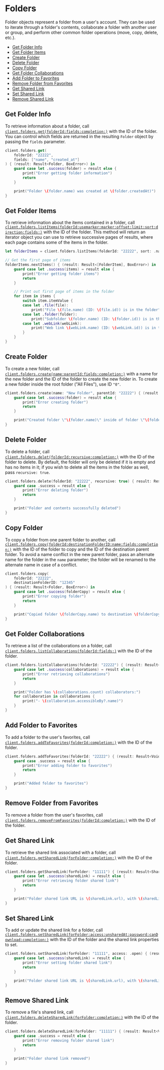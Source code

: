 Folders
=======

Folder objects represent a folder from a user's account. They can be used to iterate through a folder's contents,
collaborate a folder with another user or group, and perform other common folder operations (move, copy, delete, etc.).

<!-- START doctoc generated TOC please keep comment here to allow auto update -->
<!-- DON'T EDIT THIS SECTION, INSTEAD RE-RUN doctoc TO UPDATE -->


- [Get Folder Info](#get-folder-info)
- [Get Folder Items](#get-folder-items)
- [Create Folder](#create-folder)
- [Delete Folder](#delete-folder)
- [Copy Folder](#copy-folder)
- [Get Folder Collaborations](#get-folder-collaborations)
- [Add Folder to Favorites](#add-folder-to-favorites)
- [Remove Folder from Favorites](#remove-folder-from-favorites)
- [Get Shared Link](#get-shared-link)
- [Set Shared Link](#set-shared-link)
- [Remove Shared Link](#remove-shared-link)

<!-- END doctoc generated TOC please keep comment here to allow auto update -->

Get Folder Info
---------------

To retrieve information about a folder, call
[`client.folders.get(folderId:fields:completion:)`][get-folder]
with the ID of the folder.  You can control which fields are returned in the resulting `Folder` object by passing the
`fields` parameter.

```swift
client.folders.get(
    folderId: "22222",
    fields: ["name", "created_at"]
) { (result: Result<Folder, BoxError>) in
    guard case let .success(folder) = result else {
        print("Error getting folder information")
        return
    }

    print("Folder \(folder.name) was created at \(folder.createdAt)")
}
```

[get-folder]: http://opensource.box.com/box-ios-sdk/Classes/FoldersModule.html#/s:6BoxSDK13FoldersModuleC13getFolderInfo8folderId6fields10completionySS_SaySSGSgys6ResultOyAA0F0CAA0A5ErrorOGctF

Get Folder Items
----------------

To retrieve information about the items contained in a folder, call
[`client.folders.listItems(folderId:usemarker:marker:offset:limit:sort:direction:fields:)`][get-folder-items]
with the ID of the folder.  This method will return an iterator object you can use to retrieve successive pages of
results, where each page contains some of the items in the folder.

```swift
let folderItems = client.folders.listItems(folderId: "22222", sort: .name, direction: .ascending)

// Get the first page of items
folderItems.nextItems() { (result: Result<[FolderItem], BoxError>) in
    guard case let .success(items) = result else {
        print("Error getting folder items")
        return
    }

    // Print out first page of items in the folder
    for item in items {
        switch item.itemValue {
        case let .file(file):
            print("File \(file.name) (ID: \(file.id)) is in the folder")
        case let .folder(folder):
            print("Subfolder \(folder.name) (ID: \(folder.id)) is in the folder")
        case let .webLink(webLink):
            print("Web link \(webLink.name) (ID: \(webLink.id)) is in the folder")
        }
    }
}
```

[get-folder-items]: http://opensource.box.com/box-ios-sdk/Classes/FoldersModule.html#/s:6BoxSDK13FoldersModuleC14getFolderItems8folderId9usemarker6marker6offset5limit4sort9direction6fieldsAA18PaginationIteratorCyAA0F4ItemCGSS_SbSgSSSgSiSgAtA7OrderByOSgAA0T9DirectionOSgSaySSGSgtF

Create Folder
-------------

To create a new folder, call
[`client.folders.create(name:parentId:fields:completion:)`][create-folder]
with a name for the new folder and the ID of the folder to create the new folder in.  To create a new folder inside the
root folder ("All Files"), use ID `"0"`.

```swift
client.folders.create(name: "New Folder", parentId: "22222") { (result: Result<Folder, BoxError>) in
    guard case let .success(folder) = result else {
        print("Error creating folder")
        return
    }

    print("Created folder \"\(folder.name)\" inside of folder \"\(folder.parent.name)\"")
}
```

[create-folder]: http://opensource.box.com/box-ios-sdk/Classes/FoldersModule.html#/s:6BoxSDK13FoldersModuleC12createFolder4name8parentId6fields10completionySS_SSSaySSGSgys6ResultOyAA0F0CAA0A5ErrorOGctF


Delete Folder
-------------

To delete a folder, call
[`client.folders.delet(folderId:recursive:completion:)`][delete-folder]
with the ID of the folder to delete.  By default, the folder will only be deleted if it is empty and has no
items in it; if you wish to delete all the items in the folder as well, pass `recursive: true`.

```swift
client.folders.delete(folderId: "22222", recursive: true) { result: Result<Void, BoxError>} in
    guard case .success = result else {
        print("Error deleting folder")
        return
    }

    print("Folder and contents successfully deleted")
}
```

[delete-folder]: http://opensource.box.com/box-ios-sdk/Classes/FoldersModule.html#/s:6BoxSDK13FoldersModuleC12deleteFolder8folderId9recursive10completionySS_SbSgys6ResultOyytAA0A5ErrorOGctF

Copy Folder
-----------

To copy a folder from one parent folder to another, call
[`client.folders.copy(folderId:destinationFolderID:name:fields:completion:)`][copy-folder]
with the ID of the folder to copy and the ID of the destination parent folder.  To avoid a name conflict in the new
parent folder, pass an alternate name for the folder in the `name` parameter; the folder will be renamed to the
alternate name in case of a conflict.

```swift
client.folders.copy(
    folderId: "22222",
    destinationFolderID: "12345"
) { (result: Result<Folder, BoxError>) in
    guard case let .success(folderCopy) = result else {
        print("Error copying folder")
        return
    }

    print("Copied folder \(folderCopy.name) to destination \(folderCopy.parent?.name)")
}
```

[copy-folder]: http://opensource.box.com/box-ios-sdk/Classes/FoldersModule.html#/s:6BoxSDK13FoldersModuleC10copyFolder8folderId011destinationF2ID4name6fields10completionySS_S2SSgSaySSGSgys6ResultOyAA0F0CAA0A5ErrorOGctF

Get Folder Collaborations
-------------------------

To retrieve a list of the collaborations on a folder, call
[`client.folders.listCollaborations(folderId:fields:)`][get-collaborations]
with the ID of the folder.

```swift
client.folders.listCollaborations(folderId: "22222") { (result: Result<[Collaboration], BoxError>) in
    guard case let .success(collaborations) = result else {
        print("Error retrieving collaborations")
        return
    }

    print("Folder has \(collaborations.count) collaborators:")
    for collaboration in collaborations {
        print("- \(collaboration.accessibleBy?.name)")
    }
}
```

[get-collaborations]: http://opensource.box.com/box-ios-sdk/Classes/FoldersModule.html#/s:6BoxSDK13FoldersModuleC23getFolderCollaborations8folderId6fieldsAA18PaginationIteratorCyAA13CollaborationCGSS_SaySSGSgtF

Add Folder to Favorites
-----------------------

To add a folder to the user's favorites, call
[`client.folders.addToFavorites(folderId:completion:)`][add-to-favorites]
with the ID of the folder.

```swift
client.folders.addToFavorites(folderId: "22222") { (result: Result<Void, BoxError>) in
    guard case .success = result else {
        print("Error adding folder to favorites")
        return
    }

    print("Added folder to favorites")
}
```

[add-to-favorites]: http://opensource.box.com/box-ios-sdk/Classes/FoldersModule.html#/s:6BoxSDK13FoldersModuleC9addFolder8folderId12toCollection10completionySS_SSys6ResultOyytAA0A5ErrorOGctF

Remove Folder from Favorites
----------------------------

To remove a folder from the user's favorites, call
[`client.folders.removeFromFavorites(folderId:completion:)`][remove-from-favorites]
with the ID of the folder.

[remove-from-favorites]: http://opensource.box.com/box-ios-sdk/Classes/FoldersModule.html#/s:6BoxSDK13FoldersModuleC25removeFolderFromFavorites8folderId10completionySS_ys6ResultOyytAA0A5ErrorOGctF

Get Shared Link
---------------

To retrieve the shared link associated with a folder, call
[`client.folders.getSharedLink(forFolder:completion:)`][get-shared-link]
with the ID of the folder.

```swift
client.folders.getSharedLink(forFolder: "11111") { (result: Result<SharedLink, BoxError>) in
    guard case let .success(sharedLink) = result else {
        print("Error retrieving folder shared link")
        return
    }

    print("Folder shared link URL is \(sharedLink.url), with \(sharedLink.access) access")
}
```

[get-shared-link]: http://opensource.box.com/box-ios-sdk/Classes/FoldersModule.html#/s:6BoxSDK13FoldersModuleC13getSharedLink9forFolder10completionySS_ys6ResultOyAA0fG0CAA0A5ErrorOGctF

Set Shared Link
---------------

To add or update the shared link for a folder, call
[`client.folders.setSharedLink(forFolder:access:unsharedAt:password:canDownload:completion:)`][set-shared-link]
with the ID of the folder and the shared link properties to set.

```swift
client.folders.setSharedLink(forFolder: "11111", access: .open) { (result: Result<SharedLink, BoxError>) in
    guard case let .success(sharedLink) = result else {
        print("Error setting folder shared link")
        return
    }

    print("Folder shared link URL is \(sharedLink.url), with \(sharedLink.access) access")
}
```

[set-shared-link]: http://opensource.box.com/box-ios-sdk/Classes/FoldersModule.html#/s:6BoxSDK13FoldersModuleC13setSharedLink9forFolder6access10unsharedAt8password11canDownload10completionySS_AA0fG6AccessOSg10Foundation4DateVSgAA17OptionalParameterOySSGSgSbSgys6ResultOyAA0fG0CAA0A5ErrorOGctF

Remove Shared Link
------------------

To remove a file's shared link, call
[`client.folders.deleteSharedLink(forFolder:completion:)`][delete-shared-link]
with the ID of the folder.

```swift
client.folders.deleteSharedLink(forFolder: "11111") { (result: Result<Void, BoxError>) in
    guard case .success = result else {
        print("Error removing folder shared link")
        return
    }

    print("Folder shared link removed")
}
```

[delete-shared-link]: http://opensource.box.com/box-ios-sdk/Classes/FoldersModule.html#/s:6BoxSDK13FoldersModuleC16deleteSharedLink9forFolder10completionySS_ys6ResultOyytAA0A5ErrorOGctF
